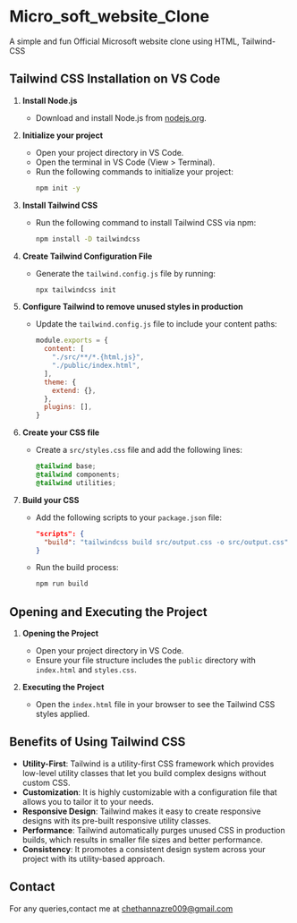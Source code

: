 # Micro_soft_website_Clone
A simple and fun Official Microsoft website clone using HTML, Tailwind-CSS

## Tailwind CSS Installation on VS Code

1. **Install Node.js**
   - Download and install Node.js from [nodejs.org](https://nodejs.org/).

2. **Initialize your project**
   - Open your project directory in VS Code.
   - Open the terminal in VS Code (View > Terminal).
   - Run the following commands to initialize your project:
     ```sh
     npm init -y
     ```

3. **Install Tailwind CSS**
   - Run the following command to install Tailwind CSS via npm:
     ```sh
     npm install -D tailwindcss
     ```

4. **Create Tailwind Configuration File**
   - Generate the `tailwind.config.js` file by running:
     ```sh
     npx tailwindcss init
     ```

5. **Configure Tailwind to remove unused styles in production**
   - Update the `tailwind.config.js` file to include your content paths:
     ```js
     module.exports = {
       content: [
         "./src/**/*.{html,js}",
         "./public/index.html",
       ],
       theme: {
         extend: {},
       },
       plugins: [],
     }
     ```

6. **Create your CSS file**
   - Create a `src/styles.css` file and add the following lines:
     ```css
     @tailwind base;
     @tailwind components;
     @tailwind utilities;
     ```

7. **Build your CSS**
   - Add the following scripts to your `package.json` file:
     ```json
     "scripts": {
       "build": "tailwindcss build src/output.css -o src/output.css" ///In this folder styles.css is renamed as output.css
     }
     ```
   - Run the build process:
     ```sh
     npm run build
     ```

## Opening and Executing the Project

1. **Opening the Project**
   - Open your project directory in VS Code.
   - Ensure your file structure includes the `public` directory with `index.html` and `styles.css`.

2. **Executing the Project**
   - Open the `index.html` file in your browser to see the Tailwind CSS styles applied.

## Benefits of Using Tailwind CSS

- **Utility-First**: Tailwind is a utility-first CSS framework which provides low-level utility classes that let you build complex designs without custom CSS.
- **Customization**: It is highly customizable with a configuration file that allows you to tailor it to your needs.
- **Responsive Design**: Tailwind makes it easy to create responsive designs with its pre-built responsive utility classes.
- **Performance**: Tailwind automatically purges unused CSS in production builds, which results in smaller file sizes and better performance.
- **Consistency**: It promotes a consistent design system across your project with its utility-based approach.

## Contact

For any queries,contact me at chethannazre009@gmail.com
